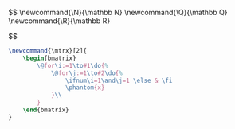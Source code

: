 
$$
\newcommand{\N}{\mathbb N}
\newcommand{\Q}{\mathbb Q}
\newcommand{\R}{\mathbb R}


$$


```latex
\newcommand{\mtrx}[2]{
	\begin{bmatrix} 
		\@for\i:=1\to#1\do{% 
			\@for\j:=1\to#2\do{% 
				\ifnum\i=1\and\j=1 \else & \fi 
				\phantom{x} 
			}\\ 
		} 
	\end{bmatrix}
}
```